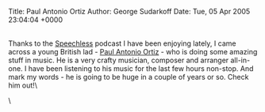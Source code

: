 Title: Paul Antonio Ortiz
Author: George Sudarkoff
Date: Tue, 05 Apr 2005 23:04:04 +0000

\
Thanks to the [Speechless](http://composerplanet.com/speechless/)
podcast I have been enjoying lately, I came across a young British lad -
[Paul Antonio
Ortiz](http://chimpspanner.heavenlymediaservices.com/index.htm) - who is
doing some amazing stuff in music. He is a very crafty musician,
composer and arranger all-in-one. I have been listening to his music for
the last few hours non-stop. And mark my words - he is going to be huge
in a couple of years or so. Check him out!\

\


